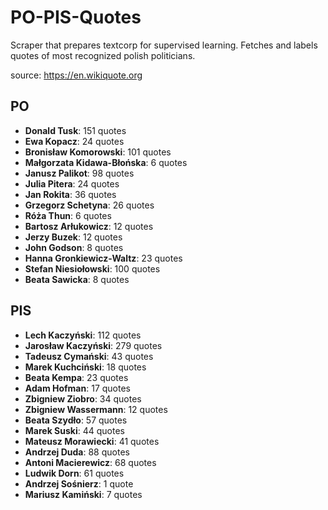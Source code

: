 # PO-PIS-Quotes

Scraper that prepares textcorp for supervised learning. Fetches and labels quotes of most recognized polish politicians.

source: <https://en.wikiquote.org>

## PO
- **Donald Tusk**: 151 quotes
- **Ewa Kopacz**: 24 quotes
- **Bronisław Komorowski**: 101 quotes
- **Małgorzata Kidawa-Błońska**: 6 quotes
- **Janusz Palikot**: 98 quotes
- **Julia Pitera**: 24 quotes
- **Jan Rokita**: 36 quotes
- **Grzegorz Schetyna**: 26 quotes
- **Róża Thun**: 6 quotes
- **Bartosz Arłukowicz**: 12 quotes
- **Jerzy Buzek**: 12 quotes
- **John Godson**: 8 quotes
- **Hanna Gronkiewicz-Waltz**: 23 quotes
- **Stefan Niesiołowski**: 100 quotes
- **Beata Sawicka**: 8 quotes


## PIS
- **Lech Kaczyński**: 112 quotes
- **Jarosław Kaczyński**: 279 quotes
- **Tadeusz Cymański**: 43 quotes
- **Marek Kuchciński**: 18 quotes
- **Beata Kempa**: 23 quotes
- **Adam Hofman**: 17 quotes
- **Zbigniew Ziobro**: 34 quotes
- **Zbigniew Wassermann**: 12 quotes
- **Beata Szydło**: 57 quotes
- **Marek Suski**: 44 quotes
- **Mateusz Morawiecki**: 41 quotes
- **Andrzej Duda**: 88 quotes
- **Antoni Macierewicz**: 68 quotes
- **Ludwik Dorn**: 61 quotes
- **Andrzej Sośnierz**: 1 quote
- **Mariusz Kamiński**: 7 quotes
